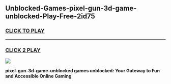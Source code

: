 
## Unblocked-Games-pixel-gun-3d-game-unblocked-Play-Free-2id75
<h3>
<a href="https://premium76.site?title=pixel-gun-3d-game-unblocked&ref=12A">CLICK TO PLAY</a></h3>
<hr>

<h3>
<a href="https://premium76.site?title=pixel-gun-3d-game-unblocked&ref=12A">CLICK 2 PLAY</a>
  
</h3>

<a href="https://premium76.site?title=pixel-gun-3d-game-unblocked&ref=12A"><img src="https://clearcache.store/games.png"></a>


**pixel-gun-3d-game-unblocked games unblocked: Your Gateway to Fun and Accessible Online Gaming**
